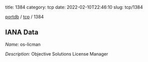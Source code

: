 title: 1384
category: tcp
date: 2022-02-10T22:46:10
slug: tcp/1384

[portdb](/) / [tcp](/category/tcp.html) / 1384


## IANA Data

_Name:_ os-licman

_Description:_ Objective Solutions License Manager

